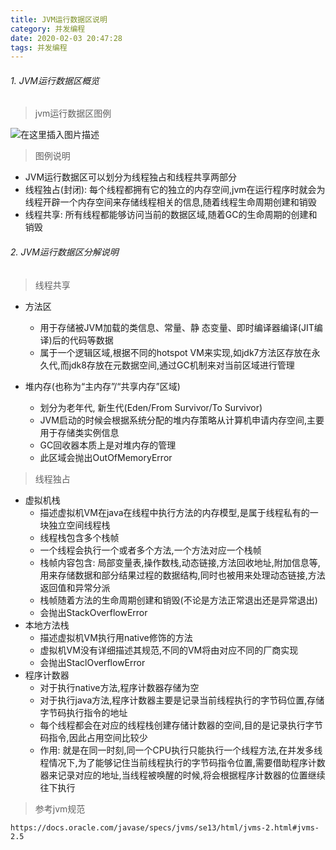 ```yaml
---
title: JVM运行数据区说明
category: 并发编程
date: 2020-02-03 20:47:28
tags: 并发编程
---
```


<!-- more -->

###### 1. JVM运行数据区概览
> jvm运行数据区图例

![在这里插入图片描述](https://img-blog.csdnimg.cn/20200124163048370.png?x-oss-process=image/watermark,type_ZmFuZ3poZW5naGVpdGk,shadow_10,text_aHR0cHM6Ly9ibG9nLmNzZG4ubmV0L3dpbmRfNjAy,size_16,color_FFFFFF,t_70)
> 图例说明
- JVM运行数据区可以划分为线程独占和线程共享两部分
- 线程独占(封闭): 每个线程都拥有它的独立的内存空间,jvm在运行程序时就会为线程开辟一个内存空间来存储线程相关的信息,随着线程生命周期创建和销毁
- 线程共享: 所有线程都能够访问当前的数据区域,随着GC的生命周期的创建和销毁

###### 2. JVM运行数据区分解说明
> 线程共享

- 方法区
	- 用于存储被JVM加载的类信息、常量、静 态变量、即时编译器编译(JIT编译)后的代码等数据
	- 属于一个逻辑区域,根据不同的hotspot VM来实现,如jdk7方法区存放在永久代,而jdk8存放在元数据空间,通过GC机制来对当前区域进行管理

- 堆内存(也称为“主内存”/“共享内存”区域)
	- 划分为老年代, 新生代(Eden/From Survivor/To Survivor)
	- JVM启动的时候会根据系统分配的堆内存策略从计算机申请内存空间,主要用于存储类实例信息
	- GC回收器本质上是对堆内存的管理
	- 此区域会抛出OutOfMemoryError

> 线程独占

- 虚拟机栈
	- 描述虚拟机VM在java在线程中执行方法的内存模型,是属于线程私有的一块独立空间线程栈
	- 线程栈包含多个栈帧
	- 一个线程会执行一个或者多个方法,一个方法对应一个栈帧
	- 栈帧内容包含: 局部变量表,操作数栈,动态链接,方法回收地址,附加信息等,用来存储数据和部分结果过程的数据结构,同时也被用来处理动态链接,方法返回值和异常分派
	- 栈帧随着方法的生命周期创建和销毁(不论是方法正常退出还是异常退出)
	- 会抛出StackOverflowError
- 本地方法栈
	- 描述虚拟机VM执行用native修饰的方法
	- 虚拟机VM没有详细描述其规范,不同的VM将由对应不同的厂商实现
	- 会抛出StaclOverflowError
- 程序计数器
	- 对于执行native方法,程序计数器存储为空
	- 对于执行java方法,程序计数器主要是记录当前线程执行的字节码位置,存储字节码执行指令的地址
	- 每个线程都会在对应的线程栈创建存储计数器的空间,目的是记录执行字节码指令,因此占用空间比较少
	- 作用: 就是在同一时刻,同一个CPU执行只能执行一个线程方法,在并发多线程情况下,为了能够记住当前线程执行的字节码指令位置,需要借助程序计数器来记录对应的地址,当线程被唤醒的时候,将会根据程序计数器的位置继续往下执行

> 参考jvm规范
```text
https://docs.oracle.com/javase/specs/jvms/se13/html/jvms-2.html#jvms-2.5
```